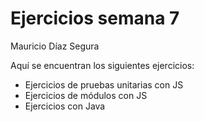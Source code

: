 # Ejercicios semana 7

Mauricio Díaz Segura

Aquí se encuentran los siguientes ejercicios:
* Ejercicios de pruebas unitarias con JS
* Ejercicios de módulos con JS
* Ejercicios con Java
